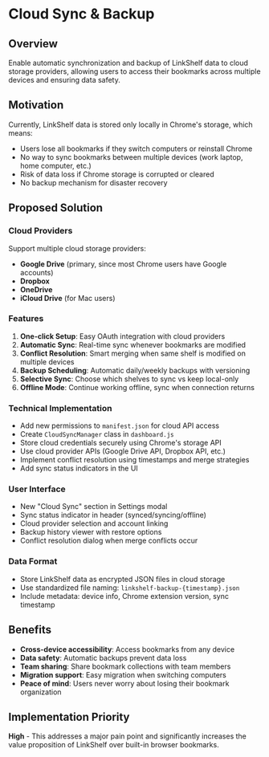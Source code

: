 # Cloud Sync & Backup

## Overview
Enable automatic synchronization and backup of LinkShelf data to cloud storage providers, allowing users to access their bookmarks across multiple devices and ensuring data safety.

## Motivation
Currently, LinkShelf data is stored only locally in Chrome's storage, which means:
- Users lose all bookmarks if they switch computers or reinstall Chrome
- No way to sync bookmarks between multiple devices (work laptop, home computer, etc.)
- Risk of data loss if Chrome storage is corrupted or cleared
- No backup mechanism for disaster recovery

## Proposed Solution

### Cloud Providers
Support multiple cloud storage providers:
- **Google Drive** (primary, since most Chrome users have Google accounts)
- **Dropbox** 
- **OneDrive**
- **iCloud Drive** (for Mac users)

### Features
1. **One-click Setup**: Easy OAuth integration with cloud providers
2. **Automatic Sync**: Real-time sync whenever bookmarks are modified
3. **Conflict Resolution**: Smart merging when same shelf is modified on multiple devices
4. **Backup Scheduling**: Automatic daily/weekly backups with versioning
5. **Selective Sync**: Choose which shelves to sync vs keep local-only
6. **Offline Mode**: Continue working offline, sync when connection returns

### Technical Implementation
- Add new permissions to `manifest.json` for cloud API access
- Create `CloudSyncManager` class in `dashboard.js`
- Store cloud credentials securely using Chrome's storage API
- Use cloud provider APIs (Google Drive API, Dropbox API, etc.)
- Implement conflict resolution using timestamps and merge strategies
- Add sync status indicators in the UI

### User Interface
- New "Cloud Sync" section in Settings modal
- Sync status indicator in header (synced/syncing/offline)
- Cloud provider selection and account linking
- Backup history viewer with restore options
- Conflict resolution dialog when merge conflicts occur

### Data Format
- Store LinkShelf data as encrypted JSON files in cloud storage
- Use standardized file naming: `linkshelf-backup-{timestamp}.json`
- Include metadata: device info, Chrome extension version, sync timestamp

## Benefits
- **Cross-device accessibility**: Access bookmarks from any device
- **Data safety**: Automatic backups prevent data loss
- **Team sharing**: Share bookmark collections with team members
- **Migration support**: Easy migration when switching computers
- **Peace of mind**: Users never worry about losing their bookmark organization

## Implementation Priority
**High** - This addresses a major pain point and significantly increases the value proposition of LinkShelf over built-in browser bookmarks.